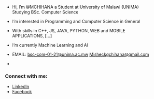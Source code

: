 - Hi, I’m @MCHIHANA a Student at University of Malawi (UNIMA) Studying BSc. Computer Science
- I’m interested in Programming and Computer Science in General
- With skills in C++, JS, JAVA, PYTHON, WEB and MOBILE APPLICATIONS, [...]
- I’m currently Machine Learning and AI 

- EMAIL: bsc-com-01-21@unima.ac.mw Misheckgchihana@gmail.com
- 
### Connect with me:
- [LinkedIn](https://www.linkedin.com/in/misheck-chihana-b02252343/)
- [Facebook](https://web.facebook.com/misheck.chihana.52)
